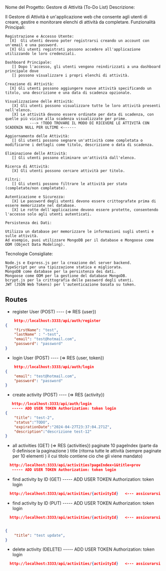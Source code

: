 Nome del Progetto: Gestore di Attività (To-Do List)
Descrizione:

Il Gestore di Attività è un'applicazione web che consente agli utenti di creare, gestire e monitorare elenchi di attività da completare.
Funzionalità Principali:

    Registrazione e Accesso Utente:
      [X]  Gli utenti devono poter registrarsi creando un account con un'email e una password.
      [X] Gli utenti registrati possono accedere all'applicazione utilizzando le loro credenziali.

    Dashboard Principale:
       [] Dopo l'accesso, gli utenti vengono reindirizzati a una dashboard principale dove 
       [] possono visualizzare i propri elenchi di attività.

    Creazione di Attività:
      [X] Gli utenti possono aggiungere nuove attività specificando un titolo, una descrizione e una data di scadenza opzionale.

    Visualizzazione delle Attività:
       [X] Gli utenti possono visualizzare tutte le loro attività presenti nell'elenco.
       [X] Le attività devono essere ordinate per data di scadenza, con quelle più vicine alla scadenza visualizzate per prime. 
               ---> !TODO TROVARE IL MODO DI RICEVERE LE ATTIVITÀ CON SCADENZA NULL PER ULTIME <------

    Aggiornamento delle Attività:
       [] Gli utenti possono segnare un'attività come completata o modificarne i dettagli come titolo, descrizione o data di scadenza.

    Eliminazione delle Attività:
       [] Gli utenti possono eliminare un'attività dall'elenco.

    Ricerca di Attività:
       [X] Gli utenti possono cercare attività per titolo.

    Filtri:
       [] Gli utenti possono filtrare le attività per stato (completate/non completate).

    Autenticazione e Sicurezza:
       [X] Le password degli utenti devono essere crittografate prima di essere memorizzate nel database.
       [X] Le rotte dell'applicazione devono essere protette, consentendo l'accesso solo agli utenti autenticati.

    Persistenza dei Dati:

    Utilizza un database per memorizzare le informazioni sugli utenti e sulle attività.
    Ad esempio, puoi utilizzare MongoDB per il database e Mongoose come ODM (Object Data Modeling).

Tecnologie Consigliate:

    Node.js e Express.js per la creazione del server backend.
    TypeScript per una tipizzazione statica e migliorata.
    MongoDB come database per la persistenza dei dati.
    Mongoose come ODM per la gestione del database MongoDB.
    bcrypt.js per la crittografia delle password degli utenti.
    JWT (JSON Web Tokens) per l'autenticazione basata su token.


## Routes
- register User (POST) ---- (=> RES {user})
```json
    http://localhost:3333/api/auth/register
{
    "firstName": "test",
    "lastName" : "-test",
    "email": "test@hotmail.com",
    "password": "password"
}
```

- login User (POST)  ---- (=> RES {user, token})
```json
    http://localhost:3333/api/auth/login
{
    "email": "test@hotmail.com",
    "password": "password"
}
```

- create activity (POST) ---- (=> RES {activity})
```json
   http://localhost:3333/api/auth/login
   ----- ADD USER TOKEN Authorization: token login
{
    "title": "test-2",
    "status":"TODO",
    "expirationDate":"2024-04-27T23:37:04.271Z",
    "description":"descrizione test-12"  
}
```

- all activities (GET) (=> RES {activities}) paginate 10
    pageIndex (parte da 0 definisce la paginazione )
    title (ritorna tutte le attività (sempre paginate per 10 elementi ) il cui titolo contiene cio che gli viene mandato)

```json
  http://localhost:3333/api/activities?pageIndex=1&title=prov  
   ----- ADD USER TOKEN Authorization: token login
```

- find activity by ID (GET)
     ----- ADD USER TOKEN Authorization: token login

```json
  http://localhost:3333/api/activities/{activityId}   <--- assicurarsi che l'id dell'attività sia di una attività collegata all'utente altrimenti darà unauthorized
```

- find activity by ID (PUT)
     ----- ADD USER TOKEN Authorization: token login

```json
  http://localhost:3333/api/activities/{activityId}   <--- assicurarsi che l'id dell'attività sia di una attività collegata all'utente altrimenti darà unauthorized


{
    "title": "test update",
}

```


- delete activity (DELETE)
     ----- ADD USER TOKEN Authorization: token login

```json
  http://localhost:3333/api/activities/{activityId}   <--- assicurarsi che l'id dell'attività sia di una attività collegata all'utente altrimenti darà unauthorized
```